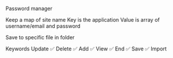 Password manager

Keep a map of site name
Key is the application
Value is array of username/email and password

Save to specific file in folder

Keywords
Update ✅
Delete ✅
Add ✅
View ✅
End ✅
Save ✅
Import